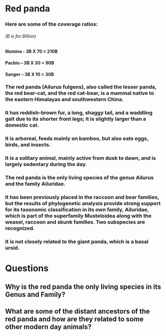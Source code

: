 # Red panda

### Here are some of the coverage ratios:

###### (B is for Billion)
#### Illumina - 3B X 70 = 210B
#### Pacbio – 3B X 30 = 90B
#### Sanger – 3B X 10 = 30B





### The red panda (Ailurus fulgens), also called the lesser panda, the red bear-cat, and the red cat-bear, is a mammal native to the eastern Himalayas and southwestern China.
### It has reddish-brown fur, a long, shaggy tail, and a waddling gait due to its shorter front legs; it is slightly larger than a domestic cat.
### It is arboreal, feeds mainly on bamboo, but also eats eggs, birds, and insects.
### It is a solitary animal, mainly active from dusk to dawn, and is largely sedentary during the day.
### The red panda is the only living species of the genus Ailurus and the family Ailuridae.
### It has been previously placed in the raccoon and bear families, but the results of phylogenetic analysis provide strong support for its taxonomic classification in its own family, Ailuridae, which is part of the superfamily Musteloidea along with the weasel, raccoon and skunk families. Two subspecies are recognized.
### It is not closely related to the giant panda, which is a basal ursid.



# Questions
## Why is the red panda the only living species in its Genus and Family?
## What are some of the distant ancestors of the red panda and how are they related to some other modern day animals?

